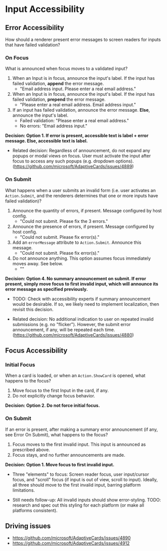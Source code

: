 # Input Accessibility

## Error Accessibility

How should a renderer present error messages to screen readers for inputs that have failed validation?

### On Focus

What is announced when focus moves to a validated input?

1. When an Input is in focus, announce the input's label. If the input has failed validation, **append** the error message.
    - "Email address input. Please enter a real email address."
1. When an Input is in focus, announce the input's label. If the input has failed validation, **prepend** the error message.
    - "Please enter a real email address. Email address input."
1. If an input has failed validation, announce the error message. **Else**, announce the input's label.
    - Failed validation: "Please enter a real email address."
    - No errors: "Email address input."


**Decision: Option 1. If error is present, accessible text is label + error message. Else, accessible text is label.**

- Related decision: Regardless of announcement, do not expand any popups or modal views on focus. User must activate the input after focus to access any such popups (e.g. dropdown options). (https://github.com/microsoft/AdaptiveCards/issues/4889)

### On Submit

What happens when a user submits an invalid form (i.e. user activates an `Action.Submit`, and the renderers determines that one or more inputs have failed validation)?

1. Announce the quantity of errors, if present. Message configured by host config.
    - "Could not submit. Please fix the 3 errors."
1. Announce the presence of errors, if present. Message configured by host config.
    - "Could not submit. Please fix error(s)."
1. Add an `errorMessage` attribute to `Action.Submit`. Announce this message.
    - "Could not submit. Please fix error(s)."
1. Do not announce anything. This option assumes focus immediately moves away. See below.
    - ""

**Decision: Option 4. No summary announcement on submit. If error present, simply move focus to first invalid input, which will announce its error message as specified previously.**

- TODO: Check with accessibility experts if summary announcement would be desirable. If so, we likely need to implement localization, then revisit this decision.

- Related decision: No additional indication to user on repeated invalid submissions (e.g. no "flicker"). However, the submit error announcement, if any, will be repeated each time. (https://github.com/microsoft/AdaptiveCards/issues/4880)

## Focus Accessibility

### Initial Focus

When a card is loaded, or when an `Action.ShowCard` is opened, what happens to the focus?

1. Move focus to the first Input in the card, if any.
1. Do not explicitly change focus behavior.

**Decision: Option 2. Do not force initial focus.**

### On Submit

If an error is present, after making a summary error announcement (if any, see Error On Submit), what happens to the focus?

1. Focus moves to the first invalid input. This input is announced as prescribed above.
1. Focus stays, and no further announcements are made.

**Decision: Option 1. Move focus to first invalid input.**
- Three "elements" to focus: Screen reader focus, user input/cursor focus, and "scroll" focus (if input is out of view, scroll to input). Ideally, all three should move to the first invalid input, barring platform limitations.

- Still needs follow-up: All invalid inputs should show error-styling. TODO: research and spec out this styling for each platform (or make all platforms consistent).

## Driving issues

* https://github.com/microsoft/AdaptiveCards/issues/4890
* https://github.com/microsoft/AdaptiveCards/issues/4912


